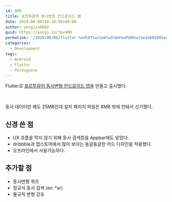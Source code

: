 ```yaml
---
id: 900
title: 포르투갈어 동사변형 안드로이드 앱
date: 2019-06-06T18:30:56+09:00
author: yongjin0802
guid: https://yongj.in/?p=900
permalink: '/2019/06/06/flutter-%ed%8f%ac%eb%a5%b4%ed%88%ac%ea%b0%88%ec%96%b4-%eb%8f%99%ec%82%ac%eb%b3%80%ed%98%95-%ec%95%88%eb%93%9c%eb%a1%9c%ec%9d%b4%eb%93%9c-%ec%95%b1/'
categories:
  - Development
tags:
  - Android
  - Flutter
  - Portuguese
---
```


Flutter로 [포르투갈어 동사변형 안드로이드 앱](https://play.google.com/store/apps/details?id=com.yongj.in.pt_conjugate)을 만들고 출시했다.

<img src="https://raw.githubusercontent.com/16Yongjin/16Yongjin.github.io/master/wp-content/uploads/2019/06/플레이스토어.png?fit=840%2C742&ssl=1" alt="" class="wp-image-901" srcset="https://raw.githubusercontent.com/16Yongjin/16Yongjin.github.io/master/wp-content/uploads/2019/06/플레이스토어.png 1432w, https://raw.githubusercontent.com/16Yongjin/16Yongjin.github.io/master/wp-content/uploads/2019/06/플레이스토어-300x265.png 300w, https://raw.githubusercontent.com/16Yongjin/16Yongjin.github.io/master/wp-content/uploads/2019/06/플레이스토어-768x679.png 768w, https://raw.githubusercontent.com/16Yongjin/16Yongjin.github.io/master/wp-content/uploads/2019/06/플레이스토어-1024x905.png 1024w, https://raw.githubusercontent.com/16Yongjin/16Yongjin.github.io/master/wp-content/uploads/2019/06/플레이스토어-1000x884.png 1000w, https://raw.githubusercontent.com/16Yongjin/16Yongjin.github.io/master/wp-content/uploads/2019/06/플레이스토어-339x300.png 339w" sizes="(max-width: 1432px) 100vw, 1432px" />

동사 데이터만 해도 25MB인데 설치 패키지 파일은 8MB 밖에 안돼서 신기했다.

## 신경 쓴 점

  * UX 흐름을 막지 않기 위해 동사 검색창을 Appbar에도 넣었다.
  * dribbble과 앱스토어에서 많이 보이는 동글동글한 카드 디자인을 적용했다.
  * 오프라인에서 사용가능하다.

## 추가할 점

  * 동사변형 퀴즈
  * 정규식 동사 검색 (ex: *ar)
  * 불규칙 변형 강조
